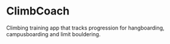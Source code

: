 # ClimbCoach
Climbing training app that tracks progression for hangboarding, campusboarding and limit bouldering.
